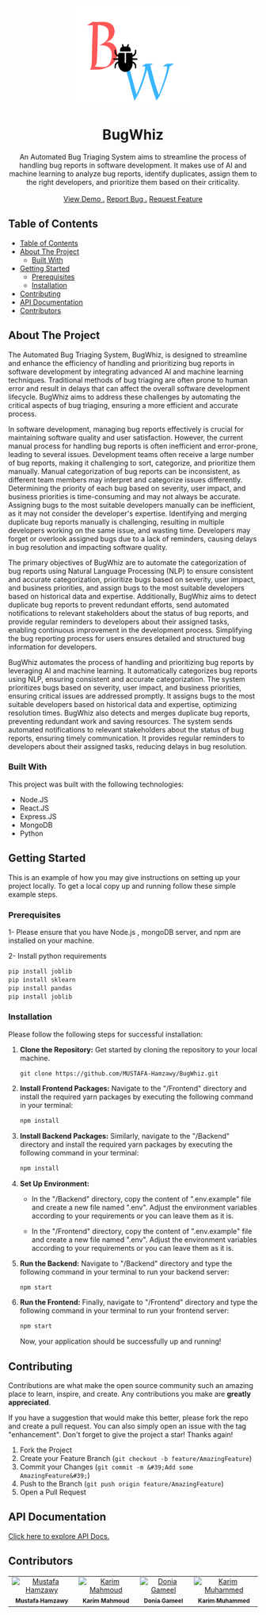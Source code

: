 <br/>
<div align="center">
<a href="https://github.com/MUSTAFA-Hamzawy/BugWhiz">
<img src="images/logo.png" alt="Logo" width="250" height="200">
</a>
<h1 align="center">BugWhiz</h1>
<p align="center">
An Automated Bug Triaging System aims to streamline the process of handling bug reports in software development. It makes use of AI and machine learning to analyze bug reports, identify duplicates, assign them to the right developers, and prioritize them based on their criticality.
<br/>
<br/>
<a href="https://drive.google.com/file/d/1pxL8Yt2HJNUQvWWIRSxTZZZNAAWxu3SN/view?usp=drive_link" target="_blank">View Demo .</a>  
<a href="https://github.com/MUSTAFA-Hamzawy/BugWhiz/issues/new?labels=bug&amp;template=bug_report.md" target="_blank">Report Bug .</a>
<a href="https://github.com/MUSTAFA-Hamzawy/BugWhiz/issues/new?labels=enhancement&amp;&template=feature_request.md" target="_blank">Request Feature</a>
</p>
</div>

## Table of Contents

- [Table of Contents](#table-of-contents)
- [About The Project](#about-the-project)
  - [Built With](#built-with)
- [Getting Started](#getting-started)
  - [Prerequisites](#prerequisites)
  - [Installation](#installation)
- [Contributing](#contributing)
- [API Documentation](#api-documentation)
- [Contributors](#contributors)

## About The Project

The Automated Bug Triaging System, BugWhiz, is designed to streamline and enhance the efficiency of handling and prioritizing bug reports in software development by integrating advanced AI and machine learning techniques. Traditional methods of bug triaging are often prone to human error and result in delays that can affect the overall software development lifecycle. BugWhiz aims to address these challenges by automating the critical aspects of bug triaging, ensuring a more efficient and accurate process.

In software development, managing bug reports effectively is crucial for maintaining software quality and user satisfaction. However, the current manual process for handling bug reports is often inefficient and error-prone, leading to several issues. Development teams often receive a large number of bug reports, making it challenging to sort, categorize, and prioritize them manually. Manual categorization of bug reports can be inconsistent, as different team members may interpret and categorize issues differently. Determining the priority of each bug based on severity, user impact, and business priorities is time-consuming and may not always be accurate. Assigning bugs to the most suitable developers manually can be inefficient, as it may not consider the developer's expertise. Identifying and merging duplicate bug reports manually is challenging, resulting in multiple developers working on the same issue, and wasting time. Developers may forget or overlook assigned bugs due to a lack of reminders, causing delays in bug resolution and impacting software quality.

The primary objectives of BugWhiz are to automate the categorization of bug reports using Natural Language Processing (NLP) to ensure consistent and accurate categorization, prioritize bugs based on severity, user impact, and business priorities, and assign bugs to the most suitable developers based on historical data and expertise. Additionally, BugWhiz aims to detect duplicate bug reports to prevent redundant efforts, send automated notifications to relevant stakeholders about the status of bug reports, and provide regular reminders to developers about their assigned tasks, enabling continuous improvement in the development process. Simplifying the bug reporting process for users ensures detailed and structured bug information for developers.

BugWhiz automates the process of handling and prioritizing bug reports by leveraging AI and machine learning. It automatically categorizes bug reports using NLP, ensuring consistent and accurate categorization. The system prioritizes bugs based on severity, user impact, and business priorities, ensuring critical issues are addressed promptly. It assigns bugs to the most suitable developers based on historical data and expertise, optimizing resolution times. BugWhiz also detects and merges duplicate bug reports, preventing redundant work and saving resources. The system sends automated notifications to relevant stakeholders about the status of bug reports, ensuring timely communication. It provides regular reminders to developers about their assigned tasks, reducing delays in bug resolution.


### Built With

This project was built with the following technologies:

- Node.JS
- React.JS
- Express.JS
- MongoDB
- Python

## Getting Started

This is an example of how you may give instructions on setting up your project locally.
To get a local copy up and running follow these simple example steps.

### Prerequisites

1- Please ensure that you have Node.js , mongoDB server, and npm are installed on your machine.

2- Install python requirements
  ```sh
  pip install joblib
  pip install sklearn
  pip install pandas
  pip install joblib
  ```

### Installation

Please follow the following steps for successful installation:

1. **Clone the Repository:** Get started by cloning the repository to your local machine.

   ```
   git clone https://github.com/MUSTAFA-Hamzawy/BugWhiz.git
   ```

2. **Install Frontend Packages:** Navigate to the &quot;/Frontend&quot; directory and install the required yarn packages by executing the following command in your terminal:

   ```sh
   npm install
   ```

3. **Install Backend Packages:** Similarly, navigate to the &quot;/Backend&quot; directory and install the required yarn packages by executing the following command in your terminal:

   ```sh
   npm install
   ```

4. **Set Up Environment:**

   - In the &quot;/Backend&quot; directory, copy the content of &quot;.env.example&quot; file and create a new file named &quot;.env&quot;. Adjust the environment variables according to your requirements or you can leave them as it is.

   - In the &quot;/Frontend&quot; directory, copy the content of &quot;.env.example&quot; file and create a new file named &quot;.env&quot;. Adjust the environment variables according to your requirements or you can leave them as it is.

5. **Run the Backend:** Navigate to &quot;/Backend&quot; directory and type the following command in your terminal to run your backend server:

   ```sh
   npm start
   ```

6. **Run the Frontend:** Finally, navigate to &quot;/Frontend&quot; directory and type the following command in your terminal to run your frontend server:

   ```sh
   npm start
   ```

   Now, your application should be successfully up and running!

## Contributing

Contributions are what make the open source community such an amazing place to learn, inspire, and create. Any contributions you make are **greatly appreciated**.

If you have a suggestion that would make this better, please fork the repo and create a pull request. You can also simply open an issue with the tag &quot;enhancement&quot;.
Don&#39;t forget to give the project a star! Thanks again!

1. Fork the Project
2. Create your Feature Branch (`git checkout -b feature/AmazingFeature`)
3. Commit your Changes (`git commit -m &#39;Add some AmazingFeature&#39;`)
4. Push to the Branch (`git push origin feature/AmazingFeature`)
5. Open a Pull Request

## API Documentation

<a href="https://documenter.getpostman.com/view/17672386/2sA2rDxfzx" target="_blank">Click here to explore API Docs.</a>

## Contributors

<table>
  <tr>
    <td align="center">
    <a href="https://github.com/MUSTAFA-Hamzawy" target="_blank">
    <img src="https://avatars.githubusercontent.com/u/72188665?v=4" width="150px;" alt="Mustafa Hamzawy"/>
    <br />
    <sub><b>Mustafa Hamzawy</b></sub></a>
    </td>
    <td align="center">
    <a href="https://github.com/karimmahmoud22" target="_blank">
    <img src="https://avatars.githubusercontent.com/u/82693464?v=4" width="150px;" alt="Karim Mahmoud"/>
    <br />
    <sub><b>Karim Mahmoud</b></sub></a>
    </td>
        </td>
    <td align="center">
    <a href="https://github.com/DoniaGameel" target="_blank">
    <img src="https://avatars.githubusercontent.com/u/95960340?v=4" width="150px;" alt="Donia Gameel"/>
    <br />
    <sub><b>Donia Gameel</b></sub></a>
    </td>
        </td>
    <td align="center">
    <a href="https://github.com/Karim-Mohamed20" target="_blank">
    <img src="https://avatars.githubusercontent.com/u/101477261?v=4" width="150px;" alt="Karim Muhammed"/>
    <br />
    <sub><b>Karim Muhammed</b></sub></a>
    </td>
  </tr>
 </table>
